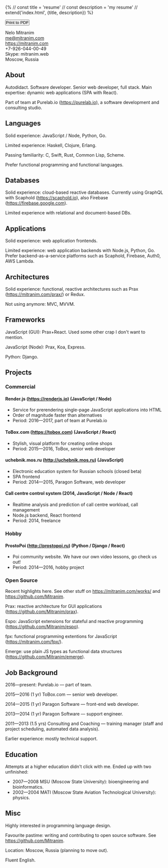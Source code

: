 {%
// const title = 'resume'
// const description = 'my resume'
// extend('index.html', {title, description})
%}

<link rel="stylesheet" type="text/css" href="/styles/app.css">

<body></body>

<p class="text-right children-margin-letter-v">
  <span class="block text-blue" data-note="Updated: March 28 2017"></span>
  <span class="block noprint">
    <button class="flat" style="padding: 0" onclick="window.print()">
      <span class="fa fa-print"></span>
      <span>Print to PDF</span>
    </button>
  </span>
</p>

Nelo Mitranim
<br>
me@mitranim.com
<br>
https://mitranim.com
<br>
+7-926-044-00-49
<br>
Skype: mitranim.web
<br>
Moscow, Russia

## About

Autodidact. Software developer. Senior web developer, full stack. Main
expertise: dynamic web applications (SPA with React).

Part of team at Purelab.io (https://purelab.io), a software development and
consulting studio.

## Languages

Solid experience: JavaScript / Node, Python, Go.

Limited experience: Haskell, Clojure, Erlang.

Passing familiarity: C, Swift, Rust, Common Lisp, Scheme.

Prefer functional programming and functional languages.

## Databases

Solid experience: cloud-based reactive databases. Currently using GraphQL with
Scaphold (https://scaphold.io), also Firebase (https://firebase.google.com).

Limited experience with relational and document-based DBs.

## Applications

Solid experience: web application frontends.

Limited experience: web application backends with Node.js, Python, Go. Prefer
backend-as-a-service platforms such as Scaphold, Firebase, Auth0, AWS Lambda.

## Architectures

Solid experience: functional, reactive architectures such as Prax
(https://mitranim.com/prax/) or Redux.

Not using anymore: MVC, MVVM.

## Frameworks

JavaScript (GUI): Prax+React. Used some other crap I don't want to mention.

JavaScript (Node): Prax, Koa, Express.

Python: Django.

## Projects

### Commercial

#### Render.js (https://renderjs.io) <span class="text-gray">(JavaScript / Node)</span>

  * Service for prerendering single-page JavaScript applications into HTML
  * Order of magnitude faster than alternatives
  * Period: 2016—2017, part of team at Purelab.io

#### ToBox.com (https://tobox.com) <span class="text-gray">(JavaScript / React)</span>

  * Stylish, visual platform for creating online shops
  * Period: 2015—2016, ToBox, senior web developer

#### uchebnik.mos.ru (http://uchebnik.mos.ru) <span class="text-gray">(JavaScript)</span>

  * Electronic education system for Russian schools (closed beta)
  * SPA frontend
  * Period: 2014—2015, Paragon Software, web developer

#### Call centre control system <span class="text-gray">(2014, JavaScript / Node / React)</span>

  * Realtime analysis and prediction of call centre workload, call management
  * Node.js backend, React frontend
  * Period: 2014, freelance

### Hobby

#### ProstoPoi (http://prostopoi.ru) <span class="text-gray">(Python / Django / React)</span>

  * Poi community website. We have our own video lessons, go check us out!
  * Period: 2014—2016, hobby project

### Open Source

Recent highlights here. See other stuff on https://mitranim.com/works/ and
https://github.com/Mitranim.

Prax: reactive architecture for GUI applications (https://github.com/Mitranim/prax).

Espo: JavaScript extensions for stateful and reactive programming (https://github.com/Mitranim/espo).

fpx: functional programming extentions for JavaScript (https://mitranim.com/fpx/).

Emerge: use plain JS types as functional data structures (https://github.com/Mitranim/emerge).

## Job Background

2016—present: Purelab.io — part of team.

2015—2016 (1 yr) ToBox.com — senior web developer.

2014—2015 (1 yr) Paragon Software — front-end web developer.

2013—2014 (1 yr) Paragon Software — support engineer.

2011—2013 (1.5 yrs) Consulting and Coaching — training manager (staff and project scheduling, automated data analysis).

Earlier experience: mostly technical support.

## Education

Attempts at a higher education didn't click with me. Ended up with two
unfinished:

  * 2007—2008 MSU (Moscow State University): bioengineering and bioinformatics.
  * 2002—2004 MATI (Moscow State Aviation Technological University): physics.

## Misc

Highly interested in programming language design.

Favourite pastime: writing and contributing to open source software. See
https://github.com/Mitranim.

Location: Moscow, Russia (planning to move out).

Fluent English.
